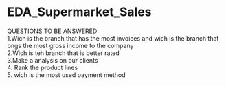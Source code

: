 # EDA_Supermarket_Sales

QUESTIONS TO BE ANSWERED:  
1.Wich is the branch that has the most invoices and wich is the branch that bngs the most gross income to the company  
2.Wich is teh branch that is better rated   
3.Make a analysis on our clients  
4. Rank the product lines  
5. wich is the most used payment method   
